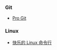 ### Git

- [Pro Git](http://iissnan.com/progit/)

### Linux

- [快乐的 Linux 命令行](http://billie66.github.io/TLCL/index.html)

